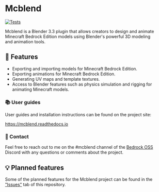 # Mcblend
[![Tests](https://github.com/Nusiq/mcblend/actions/workflows/tests.yml/badge.svg)](https://github.com/Nusiq/mcblend/actions/workflows/tests.yml)

Mcblend is a Blender 3.3 plugin that allows creators to design and animate Minecraft Bedrock Edition models using Blender's powerful 3D modeling and animation tools.

## 🔧 Features
- Exporting and importing models for Minecraft Bedrock Edition.
- Exporting animations for Minecraft Bedrock Edition.
- Generating UV maps and template textures.
- Access to Blender features such as physics simulation and rigging for animating Minecraft models.

### 📚 User guides
User guides and installation instructions can be found on the project site:

https://mcblend.readthedocs.io

### 💬 Contact
Feel free to reach out to me on the #mcblend channel of the [Bedrock OSS](https://discord.gg/pj76EwwYRW) Discord with any questions or comments about the project.

## 💡 Planned features
Some of the planned features for the Mcblend project can be found in the ["Issues"](https://github.com/Nusiq/mcblend/issues) tab of this repository.
